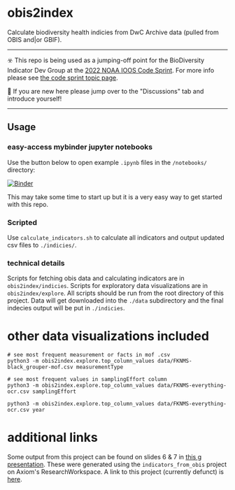 # obis2index
Calculate biodiversity health indicies from DwC Archive data (pulled from OBIS and|or GBIF).

--------------------------------------------------------------------------

☣️ This repo is being used as a jumping-off point for the BioDiversity Indicator Dev Group at the [2022 NOAA IOOS Code Sprint](https://ioos.github.io/ioos-code-sprint/). For more info please see [the code sprint topic page](https://ioos.github.io/ioos-code-sprint/topics/04-biodiversity-indicator-development/).

📣 If you are new here please jump over to the "Discussions" tab and introduce yourself!

--------------------------------------------------------------------------

## Usage
### easy-access mybinder jupyter notebooks
Use the button below to open example `.ipynb` files in the `/notebooks/` directory:

[![Binder](https://mybinder.org/badge_logo.svg)](https://mybinder.org/v2/gh/marinebon/obis2index/HEAD)

This may take some time to start up but it is a very easy way to get started with this repo.

### Scripted
Use `calculate_indicators.sh` to calculate all indicators and output updated csv files to `./indicies/`.

### technical details
Scripts for fetching obis data and calculating indicators are in `obis2index/indicies`.
Scripts for exploratory data visualizations are in `obis2index/explore`.
All scripts should be run from the root directory of this project.
Data will get downloaded into the `./data` subdirectory and the final indecies output will be put in `./indicies`.

# other data visualizations included
```
# see most frequent measurement or facts in mof .csv
python3 -m obis2index.explore.top_column_values data/FKNMS-black_grouper-mof.csv measurementType

# see most frequent values in samplingEffort column
python3 -m obis2index.explore.top_column_values data/FKNMS-everything-ocr.csv samplingEffort

python3 -m obis2index.explore.top_column_values data/FKNMS-everything-ocr.csv year
```

# additional links

Some output from this project can be found on slides 6 & 7 in [this g presentation](https://docs.google.com/presentation/d/1EBbswmn8SE4Ob9gaI_IoPZ8Pc24wGNTVZDGF3ck_gFo/edit?usp=sharing).
These were generated using the `indicators_from_obis` project on Axiom's ResearchWorkspace.
A link to this project (currently defunct) is [here](https://researchworkspace.com/project/5850658/files).
